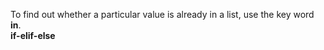 To find out whether a particular value is already in a list, use the key
word **in**.  
**if-elif-else**  

